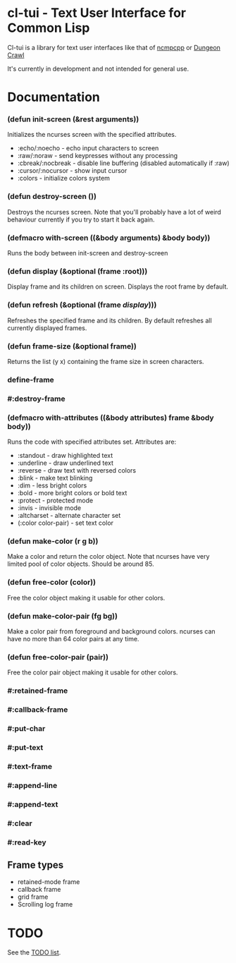# cl-tui - Text User Interface for Common Lisp

Cl-tui is a library for text user interfaces like that of [ncmpcpp](https://screenshots.debian.net/screenshots/n/ncmpcpp/4889_large.png) or [Dungeon Crawl](http://screenshots.debian.net/screenshots/c/crawl/1023_large.png)

It's currently in development and not intended for general use.

# Documentation

### (defun init-screen (&rest arguments))

Initializes the ncurses screen with the specified attributes.

* :echo/:noecho - echo input characters to screen
* :raw/:noraw - send keypresses without any processing
* :cbreak/:nocbreak - disable line buffering (disabled automatically if :raw)
* :cursor/:nocursor - show input cursor
* :colors - initialize colors system

### (defun destroy-screen ())

Destroys the ncurses screen. Note that you'll probably have a lot of weird behaviour currently if you try to start it back again.

### (defmacro with-screen ((&body arguments) &body body))

Runs the body between init-screen and destroy-screen

### (defun display (&optional (frame :root)))

Display frame and its children on screen. Displays the root frame by default.

### (defun refresh (&optional (frame *display*)))

Refreshes the specified frame and its children. By default refreshes all currently displayed frames.

### (defun frame-size (&optional frame))

Returns the list (y x) containing the frame size in screen characters.

### define-frame

### #:destroy-frame

### (defmacro with-attributes ((&body attributes) frame &body body))

Runs the code with specified attributes set. Attributes are:

* :standout - draw highlighted text
* :underline - draw underlined text
* :reverse - draw text with reversed colors
* :blink - make text blinking
* :dim - less bright colors
* :bold - more bright colors or bold text
* :protect - protected mode
* :invis - invisible mode
* :altcharset - alternate character set
* (:color color-pair) - set text color

### (defun make-color (r g b))

Make a color and return the color object. Note that ncurses have very limited pool of color objects. Should be around 85.

### (defun free-color (color))

Free the color object making it usable for other colors.

### (defun make-color-pair (fg bg))

Make a color pair from foreground and background colors. ncurses can have no more than 64 color pairs at any time.

### (defun free-color-pair (pair))

Free the color pair object making it usable for other colors.

### #:retained-frame

### #:callback-frame

### #:put-char

### #:put-text


### #:text-frame

### #:append-line

### #:append-text

### #:clear



### #:read-key

## Frame types

* retained-mode frame
* callback frame
* grid frame
* Scrolling log frame

# TODO
See the [TODO list](https://bitbucket.org/naryl/cl-tui/src/default/TODO.wiki).
